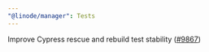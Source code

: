 ```yaml
---
"@linode/manager": Tests
---
```


Improve Cypress rescue and rebuild test stability ([#9867](https://github.com/linode/manager/pull/9867))
